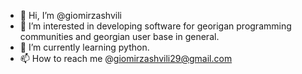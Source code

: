 - 👋 Hi, I’m @giomirzashvili
- 👀 I’m interested in developing software for georigan programming communities and georgian user base in general.
- 🌱 I’m currently learning python.
- 📫 How to reach me @giomirzashvili29@gmail.com

